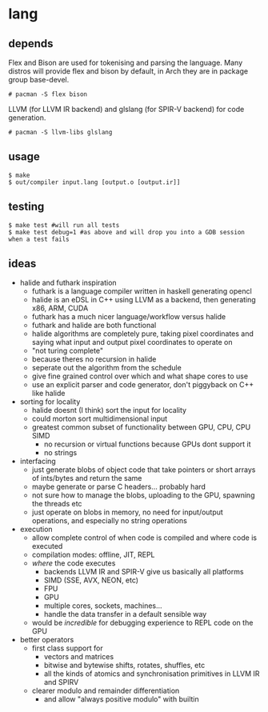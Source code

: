# lang
## depends
Flex and Bison are used for tokenising and parsing the language. Many distros will provide flex and bison by default, in Arch they are in package group base-devel.

```# pacman -S flex bison```

LLVM (for LLVM IR backend) and glslang (for SPIR-V backend) for code generation.

```# pacman -S llvm-libs glslang```

## usage
```
$ make
$ out/compiler input.lang [output.o [output.ir]]
```

## testing
```
$ make test #will run all tests
$ make test debug=1 #as above and will drop you into a GDB session when a test fails
```

## ideas
- halide and futhark inspiration
  - futhark is a language compiler written in haskell generating opencl
  - halide is an eDSL in C++ using LLVM as a backend, then generating x86, ARM, CUDA
  - futhark has a much nicer language/workflow versus halide
  - futhark and halide are both functional
  - halide algorithms are completely pure, taking pixel coordinates and saying what input and output pixel coordinates to operate on
  - "not turing complete"
  - because theres no recursion in halide
  - seperate out the algorithm from the schedule
  - give fine grained control over which and what shape cores to use
  - use an explicit parser and code generator, don't piggyback on C++ like halide
- sorting for locality 
  - halide doesnt (I think) sort the input for locality
  - could morton sort multidimensional input
  - greatest common subset of functionality between GPU, CPU, CPU SIMD
    - no recursion or virtual functions because GPUs dont support it
    - no strings
- interfacing
  - just generate blobs of object code that take pointers or short arrays of ints/bytes and return the same
  - maybe generate or parse C headers... probably hard
  - not sure how to manage the blobs, uploading to the GPU, spawning the threads etc
  - just operate on blobs in memory, no need for input/output operations, and especially no string operations
- execution
  - allow complete control of when code is compiled and where code is executed 
  - compilation modes: offline, JIT, REPL
  - _where_ the code executes
    - backends LLVM IR and SPIR-V give us basically all platforms
    - SIMD (SSE, AVX, NEON, etc)
    - FPU
    - GPU
    - multiple cores, sockets, machines...
    - handle the data transfer in a default sensible way
  - would be _incredible_ for debugging experience to REPL code on the GPU
- better operators
  - first class support for
    - vectors and matrices
    - bitwise and bytewise shifts, rotates, shuffles, etc
    - all the kinds of atomics and synchronisation primitives in LLVM IR and SPIRV
  - clearer modulo and remainder differentiation
    - and allow "always positive modulo" with builtin
